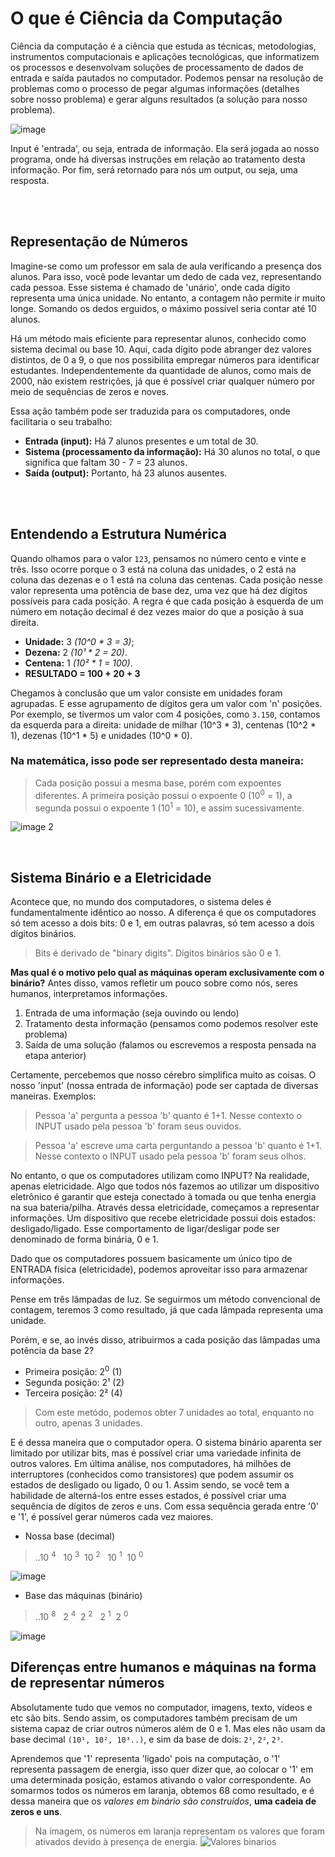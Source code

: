 # O que é Ciência da Computação
Ciência da computação é a ciência que estuda as técnicas, metodologias, instrumentos computacionais e aplicações tecnológicas, que informatizem os processos e desenvolvam soluções de processamento de dados de entrada e saída pautados no computador.
Podemos pensar na resolução de problemas como o processo de pegar algumas informações (detalhes sobre nosso problema) e gerar alguns resultados (a solução para nosso problema). 

![image](https://github.com/FireguiQueen/CC50/assets/98475125/62364135-bb2d-467b-b31e-9bd1114e2061)

Input é 'entrada', ou seja, entrada de informação. Ela será jogada ao nosso programa, onde
há diversas instruções em relação ao tratamento desta informação. Por fim, será retornado para nós um output, ou seja, uma resposta.

</br>
</br>


## Representação de Números
Imagine-se como um professor em sala de aula verificando a presença dos alunos. Para isso, você pode levantar um dedo de cada vez, representando cada pessoa. Esse sistema é chamado de 'unário', onde cada dígito representa uma única unidade. No entanto, a contagem não permite ir muito longe. Somando os dedos erguidos, o máximo possível seria contar até 10 alunos.

Há um método mais eficiente para representar alunos, conhecido como sistema decimal ou base 10. Aqui, cada dígito pode abranger dez valores distintos, de 0 a 9, o que nos possibilita empregar números para identificar estudantes. Independentemente da quantidade de alunos, como mais de 2000, não existem restrições, já que é possível criar qualquer número por meio de sequências de zeros e noves.

Essa ação também pode ser traduzida para os computadores, onde facilitaria o seu trabalho:
- **Entrada (input):** Há 7 alunos presentes e um total de 30.
- **Sistema (processamento da informação):** Há 30 alunos no total, o que significa que faltam 30 - 7 = 23 alunos.
- **Saída (output):** Portanto, há 23 alunos ausentes.


</br>
</br>

## Entendendo a Estrutura Numérica
Quando olhamos para o valor `123`, pensamos no número cento e vinte e três. Isso ocorre porque o 3 está na coluna das unidades, o 2 está na coluna das dezenas e o 1 está na coluna das centenas.
Cada posição nesse valor representa uma potência de base dez, uma vez que há dez dígitos possíveis para cada posição. A regra é que cada posição à esquerda de um número em notação decimal é dez vezes maior do que a posição à sua direita.
- **Unidade:** 3 _(10^0 * 3 = 3)_;
- **Dezena:** 2 _(10¹ * 2 = 20)_.
- **Centena:** 1 _(10² * 1 = 100)_.
- **RESULTADO = 100 + 20 + 3**

Chegamos à conclusão que um valor consiste em unidades foram agrupadas. E esse agrupamento de dígitos gera um valor com 'n' posições. Por exemplo, se tivermos um valor com 4 posições, como `3.150`, contamos da esquerda para a direita: unidade de milhar (10^3 * 3), centenas (10^2 * 1), dezenas (10^1 * 5) e unidades (10^0 * 0).


### Na matemática, isso pode ser representado desta maneira: 
> Cada posição possui a mesma base, porém com expoentes diferentes. A primeira posição possui o expoente 0 (10<sup>0</sup> = 1), a segunda possui o expoente 1 (10<sup>1</sup> = 10), e assim sucessivamente.  <a name="img1"> </a>

![image 2](https://github.com/FireguiQueen/CC50/assets/98475125/43cf09fb-06c8-4d56-906b-0cd7022c1f76) 


</br>

## Sistema Binário e a Eletricidade
Acontece que, no mundo dos computadores, o sistema deles é fundamentalmente idêntico ao nosso.
A diferença é que os computadores só tem acesso a dois bits: 0 e 1, em outras palavras, só tem acesso a dois dígitos binários. 
> Bits é derivado de "binary digits". Dígitos binários são 0 e 1. 

__Mas qual é o motivo pelo qual as máquinas operam exclusivamente com o binário?__
Antes disso, vamos refletir um pouco sobre como nós, seres humanos, interpretamos informações.
1. Entrada de uma informação (seja ouvindo ou lendo)
2. Tratamento desta informação (pensamos como podemos resolver este problema)
3. Saída de uma solução (falamos ou escrevemos a resposta pensada na etapa anterior)

Certamente, percebemos que nosso cérebro simplifica muito as coisas. O nosso 'input' (nossa entrada de informação) pode ser captada de diversas maneiras. Exemplos:
> Pessoa 'a' pergunta a pessoa 'b' quanto é 1+1. Nesse contexto o INPUT usado pela pessoa 'b' foram seus ouvidos.

> Pessoa 'a' escreve uma carta perguntando a pessoa 'b' quanto é 1+1. Nesse contexto o INPUT usado pela pessoa 'b' foram seus olhos.

No entanto, o que os computadores utilizam como INPUT? Na realidade, apenas eletricidade.
Algo que todos nós fazemos ao utilizar um dispositivo eletrônico é garantir que esteja conectado à tomada ou que tenha energia na sua bateria/pilha.
Através dessa eletricidade, começamos a representar informações. Um dispositivo que recebe eletricidade possui dois estados: desligado/ligado. Esse comportamento de ligar/desligar pode ser denominado de forma binária, 0 e 1.

Dado que os computadores possuem basicamente um único tipo de ENTRADA física (eletricidade), podemos aproveitar isso para armazenar informações.

Pense em três lâmpadas de luz. Se seguirmos um método convencional de contagem, teremos 3 como resultado, já que cada lâmpada representa uma unidade.

Porém, e se, ao invés disso, atribuirmos a cada posição das lâmpadas uma potência da base 2? 
- Primeira posição:   2<sup>0</sup> (1)
- Segunda posição:    2¹ (2)
- Terceira posição:   2² (4)
> Com este metódo, podemos obter 7 unidades ao total, enquanto no outro, apenas 3 unidades.

E é dessa maneira que o computador opera. O sistema binário aparenta ser limitado por utilizar bits, mas é possível criar uma variedade infinita de outros valores. Em última análise, nos computadores, há milhões de interruptores (conhecidos como transistores) que podem assumir os estados de desligado ou ligado, 0 ou 1. Assim sendo, se você tem a habilidade de alterná-los entre esses estados, é possível criar uma sequência de dígitos de zeros e uns. Com essa sequência gerada entre '0' e '1', é possível gerar números cada vez maiores.


* Nossa base (decimal)
> ..10 <sup>4</sup> &nbsp; 10 <sup>3</sup>&nbsp; 10 <sup>2</sup> &nbsp; 10 <sup>1</sup>&nbsp; 10 <sup>0</sup>

![image](https://github.com/FireguiQueen/CC50/assets/98475125/6f0a983d-9674-4378-857c-24dc1469336c)


* Base das máquinas (binário) <a name="img2"> </a>
> ..10 <sup>8</sup> &nbsp; 2 <sup>4</sup>&nbsp; 2 <sup>2</sup> &nbsp; 2 <sup>1</sup>&nbsp; 2 <sup>0</sup>

![image](https://github.com/FireguiQueen/CC50/assets/98475125/38d021f4-3a21-4420-a6f5-553ab31b898e)

## Diferenças entre humanos e máquinas na forma de representar números
Absolutamente tudo que vemos no computador, imagens, texto, vídeos e etc são bits.
Sendo assim, os computadores também precisam de um sistema capaz de criar outros números além de 0 e 1. Mas eles não usam da base decimal `(10¹, 10², 10³..)`, e sim da base de dois: `2¹`, `2²`, `2³`. 

Aprendemos que '1' representa 'ligado' pois na computação, o '1' representa passagem de energia, isso quer dizer que, ao colocar o '1' em uma determinada posição, estamos ativando o valor correspondente. Ao somarmos todos os números em laranja, obtemos 68 como resultado, e é dessa maneira que os _valores em binário são construídos_, __uma cadeia de zeros e uns__.

> Na imagem, os números em laranja representam os valores que foram ativados devido à presença de energia.
![Valores binarios](https://github.com/FireguiQueen/CC50/assets/98475125/736efe04-d419-4ace-9d14-83132d0a73a4)










